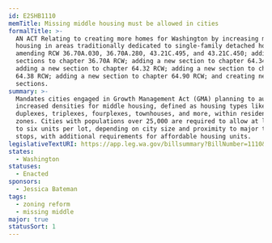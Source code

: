 ```yaml
---
id: E2SHB1110
memTitle: Missing middle housing must be allowed in cities
formalTitle: >-
  AN ACT Relating to creating more homes for Washington by increasing middle
  housing in areas traditionally dedicated to single-family detached housing;
  amending RCW 36.70A.030, 36.70A.280, 43.21C.495, and 43.21C.450; adding new
  sections to chapter 36.70A RCW; adding a new section to chapter 64.34 RCW;
  adding a new section to chapter 64.32 RCW; adding a new section to chapter
  64.38 RCW; adding a new section to chapter 64.90 RCW; and creating new
  sections.
summary: >-
  Mandates cities engaged in Growth Management Act (GMA) planning to authorize
  increased densities for middle housing, defined as housing types like
  duplexes, triplexes, fourplexes, townhouses, and more, within residential
  zones. Cities with populations over 25,000 are required to allow at least two
  to six units per lot, depending on city size and proximity to major transit
  stops, with additional requirements for affordable housing units.
legislativeTextURI: https://app.leg.wa.gov/billsummary?BillNumber=1110&Initiative=false&Year=2023
states:
  - Washington
statuses:
  - Enacted
sponsors:
  - Jessica Bateman
tags:
  - zoning reform
  - missing middle
major: true
statusSort: 1
---
```

